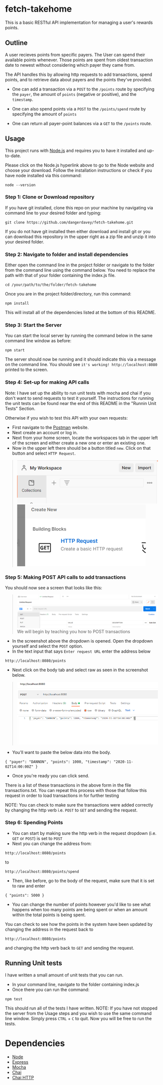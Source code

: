 
# fetch-takehome

This is a basic RESTful API implementation for managing a user's rewards points.

## Outline
A user recieves points from specific payers. The User can spend their available 
points whenever. Those points are spent from oldest transaction date to newest
without considering which payer they came from. 

The API handles this by allowing http requests to add transactions, 
spend points, and to retrieve data about payers and the points they've 
provided.
 
* One can add a transaction via a `POST` to the `/points` route by specifying the `payer`, the amount of `points` (negative or positive), and the `timestamp`.

* One can also spend points via a `POST` to the `/points/spend` route by specifying the amount of `points`

* One can return all payer-point balances via a `GET` to the `/points` route.

## Usage

This project runs with [Node.js](https://nodejs.org/) and requires you to have it installed and up-to-date.

Please click on the Node.js hyperlink above to go to the Node website and choose your download. 
Follow the installation instructions or check if you have node installed via this command:
```
node --version
```

### Step 1: Clone or Download repository
If you have git installed, clone this repo on your machine by navigating via command line to your desired folder and typing:
```
git clone https://github.com/dangerdavey/fetch-takehome.git
```

If you do not have git installed then either download and install git or you can download this repository in the upper right as a zip file and unzip it into your desired folder.

### Step 2: Navigate to folder and install dependencies
Either open the command line in the project folder or navigate to the folder from the command line using the command below. You need to replace the path with that of your folder containing the index.js file.
```
cd /your/path/to/the/folder/fetch-takehome
```
Once you are in the project folder/directory, run this command:
```
npm install
```
This will install all of the dependencies listed at the bottom of this README.

### Step 3: Start the Server
You can start the local server by running the command below in the same command line window as before:
```
npm start
```
The server should now be running and it should indicate this via a message on the command line. You should see `it's working! http://localhost:8080` printed to the screen.
### Step 4: Set-up for making API calls
Note: I have set up the ability to run unit tests with mocha and chai if you don't want to send requests to test it yourself. The instructions for running the unit tests can be found near the end of this README in the "Runnin Unit Tests" Section.

Otherwise if you wish to test this API with your own requests:
* First navigate to the [Postman](https://www.postman.com/) website. 
* Next create an account or log in.
* Next from your home screen, locate the workspaces tab in the upper left of the screen and either create a new one or enter an existing one.
* Now in the upper left there should be a button titled `new`. Click on that button and select `HTTP Request`.
>![Capture 1](/images/Capture1.PNG)
>![Capture 2](/images/Capture2.PNG)

### Step 5: Making POST API calls to add transactions
You should now see a screen that looks like this:
>![Capture 3](/images/Capture3.PNG)
We will begin by teaching you how to POST transactions

* In the screenshot above the dropdown is opened. Open the dropdown yourself and select the `POST` option. 
* In the text input that says `Enter request URL` enter the address below
```
http://localhost:8080/points
```
* Next click on the body tab and select raw as seen in the screenshot below.
>![Capture 4](/images/Capture4.PNG)
* You'll want to paste the below data into the body.
```
{ "payer": "DANNON", "points": 1000, "timestamp": "2020-11-02T14:00:00Z" }

```
* Once you're ready you can click send. 

There is a list of these transactions in the above form in the file transactions.txt. You can repeat this process with those that follow this request in order to load transactions in for further testing

NOTE: You can check to make sure the transactions were added correctly by changing the http verb i.e. `POST` to `GET` and sending the request.

### Step 6: Spending Points

* You can start by making sure the http verb in the request dropdown (i.e. `GET` or `POST`) is set to `POST` 
* Next you can change the address from:
```
http://localhost:8080/points
```
to
```
http://localhost:8080/points/spend
```
* Then, like before, go to the body of the request, make sure that it is set to raw and enter 
```
{ "points": 5000 }
```
* You can change the number of points however you'd like to see what happens when too many points are being spent or when an amount within the total points is being spent. 

You can check to see how the points in the system have been updated by changing the address in the request back to 
```
http://localhost:8080/points
```
and changing the http verb back to `GET` and sending the request. 

## Running Unit tests
I have written a small amount of unit tests that you can run.

* In your command line, navigate to the folder containing index.js
* Once there you can run the command:
```
npm test
```
This should run all of the tests I have written. 
NOTE: If you have not stopped the server from the Usage steps and you wish to use the same command line window. Simply press `CTRL` + `C` to quit. Now you will be free to run the tests.

# Dependencies

* [Node](https://nodejs.org/) 
* [Express](https://expressjs.com/) 
* [Mocha](https://mochajs.org/) 
* [Chai](https://www.chaijs.com/) 
* [Chai HTTP](https://www.npmjs.com/package/chai-http) 
